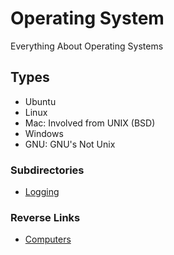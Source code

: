 # Operating System
Everything About Operating Systems

## Types
- Ubuntu
- Linux
- Mac: Involved from UNIX (BSD)
- Windows
- GNU: GNU's Not Unix

### Subdirectories
- [Logging](./Logging.md)

### Reverse Links
- [Computers](../Computers.md)